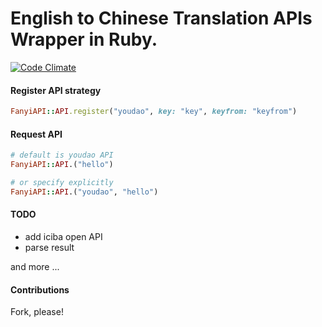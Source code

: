 English to Chinese Translation APIs Wrapper in Ruby.
========

[![Code Climate](https://codeclimate.com/github/he9qi/fanyi_api/badges/gpa.svg)](https://codeclimate.com/github/he9qi/fanyi_api)

#### Register API strategy

```Ruby
FanyiAPI::API.register("youdao", key: "key", keyfrom: "keyfrom")
```

#### Request API

```Ruby
# default is youdao API
FanyiAPI::API.("hello")

# or specify explicitly
FanyiAPI::API.("youdao", "hello")
```
#### TODO

- add iciba open API
- parse result

and more ...

#### Contributions

Fork, please!

